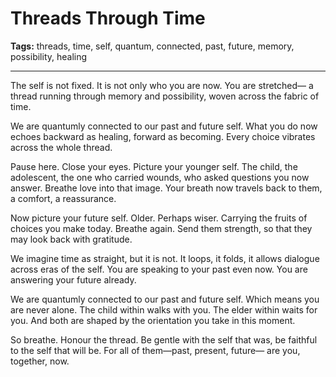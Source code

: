 # Threads Through Time

**Tags:** threads, time, self, quantum, connected, past, future, memory, possibility, healing

---

The self is not fixed.
It is not only who you are now.
You are stretched—
a thread running through memory and possibility,
woven across the fabric of time.

We are quantumly connected
to our past and future self.
What you do now
echoes backward as healing,
forward as becoming.
Every choice vibrates across the whole thread.

Pause here.
Close your eyes.
Picture your younger self.
The child, the adolescent,
the one who carried wounds,
who asked questions you now answer.
Breathe love into that image.
Your breath now travels back to them,
a comfort, a reassurance.

Now picture your future self.
Older.
Perhaps wiser.
Carrying the fruits of choices you make today.
Breathe again.
Send them strength,
so that they may look back with gratitude.

We imagine time as straight,
but it is not.
It loops,
it folds,
it allows dialogue across eras of the self.
You are speaking to your past even now.
You are answering your future already.

We are quantumly connected
to our past and future self.
Which means you are never alone.
The child within walks with you.
The elder within waits for you.
And both are shaped
by the orientation you take in this moment.

So breathe.
Honour the thread.
Be gentle with the self that was,
be faithful to the self that will be.
For all of them—past, present, future—
are you,
together,
now.

